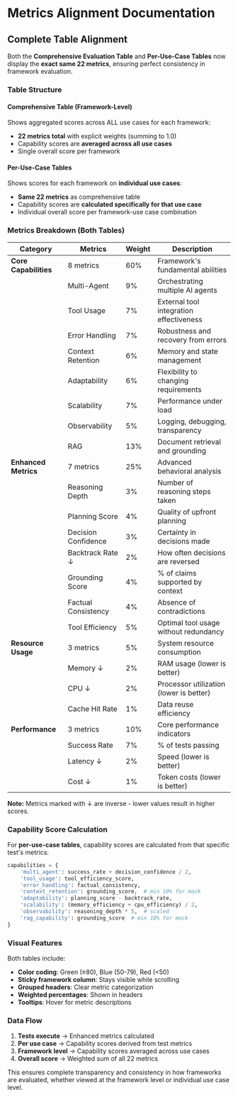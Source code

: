 # Metrics Alignment Documentation

## Complete Table Alignment

Both the **Comprehensive Evaluation Table** and **Per-Use-Case Tables** now display the **exact same 22 metrics**, ensuring perfect consistency in framework evaluation.

### Table Structure

#### Comprehensive Table (Framework-Level)
Shows aggregated scores across ALL use cases for each framework:
- **22 metrics total** with explicit weights (summing to 1.0)
- Capability scores are **averaged across all use cases**
- Single overall score per framework

#### Per-Use-Case Tables
Shows scores for each framework on **individual use cases**:
- **Same 22 metrics** as comprehensive table
- Capability scores are **calculated specifically for that use case**
- Individual overall score per framework-use case combination

### Metrics Breakdown (Both Tables)

| Category | Metrics | Weight | Description |
|----------|---------|--------|-------------|
| **Core Capabilities** | 8 metrics | 60% | Framework's fundamental abilities |
| | Multi-Agent | 9% | Orchestrating multiple AI agents |
| | Tool Usage | 7% | External tool integration effectiveness |
| | Error Handling | 7% | Robustness and recovery from errors |
| | Context Retention | 6% | Memory and state management |
| | Adaptability | 6% | Flexibility to changing requirements |
| | Scalability | 7% | Performance under load |
| | Observability | 5% | Logging, debugging, transparency |
| | RAG | 13% | Document retrieval and grounding |
| **Enhanced Metrics** | 7 metrics | 25% | Advanced behavioral analysis |
| | Reasoning Depth | 3% | Number of reasoning steps taken |
| | Planning Score | 4% | Quality of upfront planning |
| | Decision Confidence | 3% | Certainty in decisions made |
| | Backtrack Rate ↓ | 2% | How often decisions are reversed |
| | Grounding Score | 4% | % of claims supported by context |
| | Factual Consistency | 4% | Absence of contradictions |
| | Tool Efficiency | 5% | Optimal tool usage without redundancy |
| **Resource Usage** | 3 metrics | 5% | System resource consumption |
| | Memory ↓ | 2% | RAM usage (lower is better) |
| | CPU ↓ | 2% | Processor utilization (lower is better) |
| | Cache Hit Rate | 1% | Data reuse efficiency |
| **Performance** | 3 metrics | 10% | Core performance indicators |
| | Success Rate | 7% | % of tests passing |
| | Latency ↓ | 2% | Speed (lower is better) |
| | Cost ↓ | 1% | Token costs (lower is better) |

**Note:** Metrics marked with ↓ are inverse - lower values result in higher scores.

### Capability Score Calculation

For **per-use-case tables**, capability scores are calculated from that specific test's metrics:

```python
capabilities = {
    'multi_agent': success_rate + decision_confidence / 2,
    'tool_usage': tool_efficiency_score,
    'error_handling': factual_consistency,
    'context_retention': grounding_score,  # min 10% for mock
    'adaptability': planning_score - backtrack_rate,
    'scalability': (memory_efficiency + cpu_efficiency) / 2,
    'observability': reasoning_depth * 5,  # scaled
    'rag_capability': grounding_score  # min 10% for mock
}
```

### Visual Features

Both tables include:
- **Color coding**: Green (≥80), Blue (50-79), Red (<50)
- **Sticky framework column**: Stays visible while scrolling
- **Grouped headers**: Clear metric categorization
- **Weighted percentages**: Shown in headers
- **Tooltips**: Hover for metric descriptions

### Data Flow

1. **Tests execute** → Enhanced metrics calculated
2. **Per use case** → Capability scores derived from test metrics
3. **Framework level** → Capability scores averaged across use cases
4. **Overall score** → Weighted sum of all 22 metrics

This ensures complete transparency and consistency in how frameworks are evaluated, whether viewed at the framework level or individual use case level.
